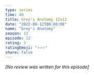 ```yaml
---
type: series
time: 40
title: Grey's Anatomy 12x12
date: "2022-08-12T00:00:00"
name: "Grey's Anatomy"
season: 12
episode: 12
rating: 3
ratingEmoji: "⭐️⭐️⭐️"
share: false
---
```


_[No review was written for this episode]_
